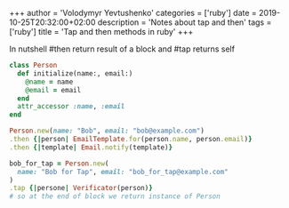 +++
author = 'Volodymyr Yevtushenko'
categories = ['ruby']
date = 2019-10-25T20:32:00+02:00
description = 'Notes about tap and then'
tags = ['ruby']
title = 'Tap and then methods in ruby'
+++

In nutshell #then return result of a block and #tap returns self

```ruby
class Person
  def initialize(name:, email:)
    @name = name
    @email = email
  end
  attr_accessor :name, :email
end

Person.new(name: "Bob", email: "bob@example.com")
.then {|person| EmailTemplate.for(person.name, person.email)}
.then {|template| Email.notify(template)}

bob_for_tap = Person.new(
  name: "Bob for Tap", email: "bob_for_tap@example.com"
)
.tap {|persone| Verificator(person)}
# so at the end of block we return instance of Person
```
